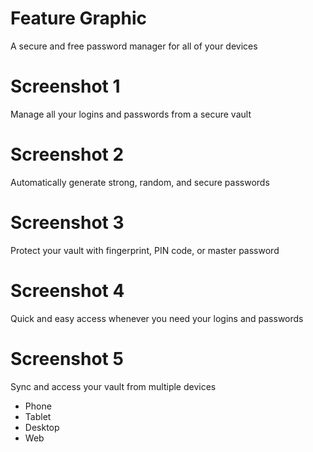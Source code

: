 # Feature Graphic

A secure and free password manager for all of your devices

# Screenshot 1

Manage all your logins and passwords from a secure vault

# Screenshot 2

Automatically generate strong, random, and secure passwords

# Screenshot 3

Protect your vault with fingerprint, PIN code, or master password

# Screenshot 4

Quick and easy access whenever you need your logins and passwords

# Screenshot 5

Sync and access your vault from multiple devices

- Phone
- Tablet
- Desktop
- Web
